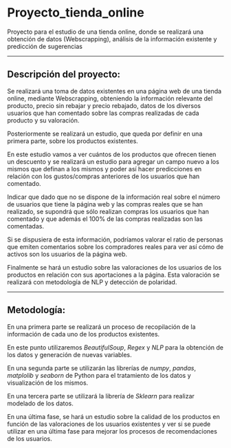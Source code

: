 # Proyecto_tienda_online
Proyecto para el estudio de una tienda online, donde se realizará una obtención de datos (Webscrapping), análisis de la información existente y predicción de sugerencias

---
## Descripción del proyecto:

Se realizará una toma de datos existentes en una página web de una tienda online, mediante Webscrapping, obteniendo la información relevante del producto, precio sin rebajar y precio rebajado, datos de los diversos usuarios que han comentado sobre las compras realizadas de cada producto y su valoración.

Posteriormente se realizará un estudio, que queda por definir en una primera parte, sobre los productos existentes.

En este estudio vamos a ver cuántos de los productos que ofrecen tienen un descuento y se realizará un estudio para agregar un campo nuevo a los mismos que definan a los mismos y poder así hacer predicciones en relación con los gustos/compras anteriores de los usuarios que han comentado.

Indicar que dado que no se dispone de la información real sobre el número de usuarios que tiene la página web y las compras reales que se han realizado, se supondrá que sólo realizan compras los usuarios que han comentado y que además el 100% de las compras realizadas son las comentadas.

Si se dispusiera de esta información, podríamos valorar el ratio de personas que emiten comentarios sobre los compradores reales para ver así cómo de activos son los usuarios de la página  web.

Finalmente se hará un estudio sobre las valoraciones de los usuarios de los productos en relación con sus aportaciones a la página. Esta valoración se realizará con metodología de NLP y detección de polaridad.

---
## Metodología:

En una primera parte se realizará un proceso de recopilación de la información de cada uno de los productos existentes.

En este punto utilizaremos *BeautifulSoup*, *Regex* y *NLP* para la obtención de los datos y generación de nuevas variables. 

En una segunda parte se utilizarán las librerías de *numpy*, *pandas*, *matplolib* y *seaborn* de Python para el tratamiento de los datos y visualización de los mismos.

En una tercera parte se utilizará la librería de *Sklearn* para realizar modelado de los datos. 

En una última fase, se hará un estudio sobre la calidad de los productos en función de las valoraciones de los usuarios existentes y ver si se puede utilizar en una última fase para mejorar los procesos de recomendaciones de los usuarios.

